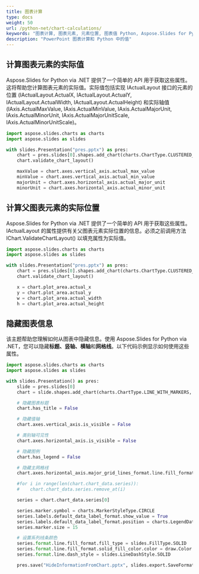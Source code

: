 ```yaml
---
title: 图表计算
type: docs
weight: 50
url: /python-net/chart-calculations/
keywords: "图表计算, 图表元素, 元素位置, 图表值 Python, Aspose.Slides for Python via .NET"
description: "PowerPoint 图表计算和 Python 中的值"
---
```


## **计算图表元素的实际值**
Aspose.Slides for Python via .NET 提供了一个简单的 API 用于获取这些属性。这将帮助您计算图表元素的实际值。实际值包括实现 IActualLayout 接口的元素的位置 (IActualLayout.ActualX, IActualLayout.ActualY, IActualLayout.ActualWidth, IActualLayout.ActualHeight) 和实际轴值 (IAxis.ActualMaxValue, IAxis.ActualMinValue, IAxis.ActualMajorUnit, IAxis.ActualMinorUnit, IAxis.ActualMajorUnitScale, IAxis.ActualMinorUnitScale)。

```py
import aspose.slides.charts as charts
import aspose.slides as slides

with slides.Presentation("pres.pptx") as pres:
    chart = pres.slides[0].shapes.add_chart(charts.ChartType.CLUSTERED_COLUMN, 100, 100, 500, 350)
    chart.validate_chart_layout()

    maxValue = chart.axes.vertical_axis.actual_max_value
    minValue = chart.axes.vertical_axis.actual_min_value
    majorUnit = chart.axes.horizontal_axis.actual_major_unit
    minorUnit = chart.axes.horizontal_axis.actual_minor_unit
```



## **计算父图表元素的实际位置**
Aspose.Slides for Python via .NET 提供了一个简单的 API 用于获取这些属性。IActualLayout 的属性提供有关父图表元素实际位置的信息。必须之前调用方法 IChart.ValidateChartLayout() 以填充属性为实际值。

```py
import aspose.slides.charts as charts
import aspose.slides as slides

with slides.Presentation("pres.pptx") as pres:
    chart = pres.slides[0].shapes.add_chart(charts.ChartType.CLUSTERED_COLUMN, 100, 100, 500, 350)
    chart.validate_chart_layout()

    x = chart.plot_area.actual_x
    y = chart.plot_area.actual_y
    w = chart.plot_area.actual_width
    h = chart.plot_area.actual_height
```



## **隐藏图表信息**
该主题帮助您理解如何从图表中隐藏信息。使用 Aspose.Slides for Python via .NET，您可以隐藏**标题、竖轴、横轴**和**网格线**。以下代码示例显示如何使用这些属性。

```py
import aspose.slides.charts as charts
import aspose.slides as slides

with slides.Presentation() as pres:
    slide = pres.slides[0]
    chart = slide.shapes.add_chart(charts.ChartType.LINE_WITH_MARKERS, 140, 118, 320, 370)

    # 隐藏图表标题
    chart.has_title = False

    # 隐藏值轴
    chart.axes.vertical_axis.is_visible = False

    # 类别轴可见性
    chart.axes.horizontal_axis.is_visible = False

    # 隐藏图例
    chart.has_legend = False

    # 隐藏主网格线
    chart.axes.horizontal_axis.major_grid_lines_format.line.fill_format.fill_type = slides.FillType.NO_FILL

    #for i in range(len(chart.chart_data.series)):
    #    chart.chart_data.series.remove_at(i)

    series = chart.chart_data.series[0]

    series.marker.symbol = charts.MarkerStyleType.CIRCLE
    series.labels.default_data_label_format.show_value = True
    series.labels.default_data_label_format.position = charts.LegendDataLabelPosition.TOP
    series.marker.size = 15

    # 设置系列线条颜色
    series.format.line.fill_format.fill_type = slides.FillType.SOLID
    series.format.line.fill_format.solid_fill_color.color = draw.Color.purple
    series.format.line.dash_style = slides.LineDashStyle.SOLID

    pres.save("HideInformationFromChart.pptx", slides.export.SaveFormat.PPTX)
```
